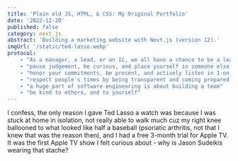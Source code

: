 ```yaml
---
title: 'Plain old JS, HTML, & CSS: My Original Portfolio'
date: '2022-12-20'
published: false
category: next.js
abstract: 'Building a marketing website with Next.js (version 12).'
imgUrl: '/static/ted-lasso.webp'
protocol:
    - "As a manager, a lead, or an IC, we all have a chance to be a leader"
    - "pause judgement, be curious, and place yourself in someone else's shoes"
    - "honor your commitments, be present, and actively listen in 1-on-1's"
    - "respect people's times by being transparent and coming prepared - don't make people guess what's going on"
    - "a huge part of software engineering is about building a team"
    - "be kind to others, and to yourself"
---
```

I confess, the only reason I gave Ted Lasso a watch was because I was stuck at home in isolation, not really able to walk much cuz my right knee ballooned to what looked like half a baseball (psoriatic arthritis, not that I knew that was the reason then), and I had a free 3-month trial for Apple TV.  It was the first Apple TV show I felt curious about - why is Jason Sudeikis
wearing that stache?
